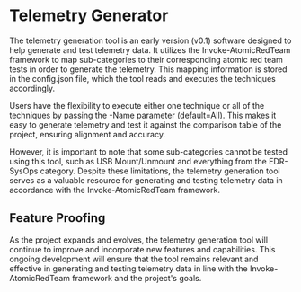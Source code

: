 # Telemetry Generator

The telemetry generation tool is an early version (v0.1) software designed to help generate and test telemetry data. It utilizes the Invoke-AtomicRedTeam framework to map sub-categories to their corresponding atomic red team tests in order to generate the telemetry. This mapping information is stored in the config.json file, which the tool reads and executes the techniques accordingly.

Users have the flexibility to execute either one technique or all of the techniques by passing the -Name parameter (default=All). This makes it easy to generate telemetry and test it against the comparison table of the project, ensuring alignment and accuracy.

However, it is important to note that some sub-categories cannot be tested using this tool, such as USB Mount/Unmount and everything from the EDR-SysOps category. Despite these limitations, the telemetry generation tool serves as a valuable resource for generating and testing telemetry data in accordance with the Invoke-AtomicRedTeam framework.

## Feature Proofing

As the project expands and evolves, the telemetry generation tool will continue to improve and incorporate new features and capabilities. This ongoing development will ensure that the tool remains relevant and effective in generating and testing telemetry data in line with the Invoke-AtomicRedTeam framework and the project's goals.
